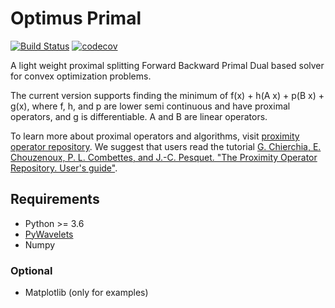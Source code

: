 # Optimus Primal
[![Build Status](https://travis-ci.org/Luke-Pratley/Optimus-Primal.svg?branch=master)](https://travis-ci.org/Luke-Pratley/Optimus-Primal)
[![codecov](https://codecov.io/gh/Luke-Pratley/Optimus-Primal/branch/master/graph/badge.svg)](https://codecov.io/gh/Luke-Pratley/Optimus-Primal)

A light weight proximal splitting Forward Backward Primal Dual based solver for convex optimization problems. 

The current version supports finding the minimum of f(x) + h(A x) + p(B x) + g(x), where f, h, and p are lower semi continuous and have proximal operators, and g is differentiable. A and B are linear operators.

To learn more about proximal operators and algorithms, visit [proximity operator repository](http://proximity-operator.net/index.html). We suggest that users read the tutorial [G. Chierchia, E. Chouzenoux, P. L. Combettes, and J.-C. Pesquet. "The Proximity Operator Repository. User's guide"](http://proximity-operator.net/download/guide.pdf).

## Requirements
- Python >= 3.6
- [PyWavelets](https://pywavelets.readthedocs.io/en/latest/)
- Numpy
### Optional
- Matplotlib (only for examples)
